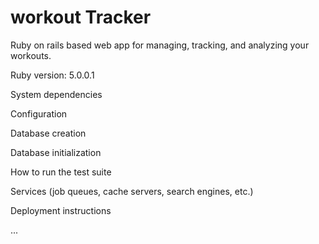 # workout Tracker

Ruby on rails based web app for managing, tracking, and analyzing your workouts.

Ruby version: 5.0.0.1

System dependencies

Configuration

Database creation

Database initialization

How to run the test suite

Services (job queues, cache servers, search engines, etc.)

Deployment instructions

...
